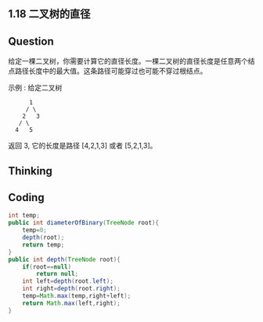 ## 1.18 二叉树的直径



## Question

给定一棵二叉树，你需要计算它的直径长度。一棵二叉树的直径长度是任意两个结点路径长度中的最大值。这条路径可能穿过也可能不穿过根结点。

 

示例 :
给定二叉树

          1
         / \
        2   3
       / \     
      4   5    
返回 3, 它的长度是路径 [4,2,1,3] 或者 [5,2,1,3]。



## Thinking




## Coding

```java
int temp;
public int diameterOfBinary(TreeNode root){
    temp=0;
    depth(root);
    return temp;
}
public int depth(TreeNode root){
    if(root==null)
        return null;
    int left=depth(root.left);
    int right=depth(root.right);
    temp=Math.max(temp,right+left);
    return Math.max(left,right);
}
```

